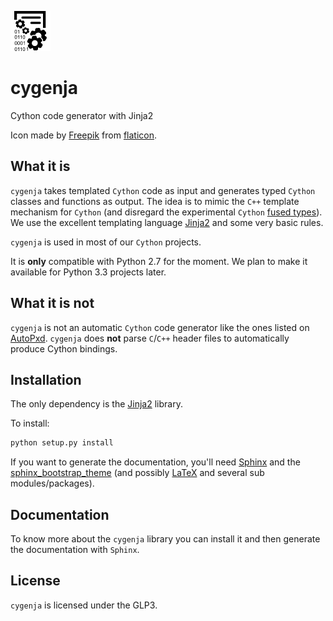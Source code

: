 ![](doc/source/logo/cygenja-logo64.png)

# cygenja
Cython code generator with Jinja2


Icon made by [Freepik](http://www.freepik.com/) from [flaticon](http://www.flaticon.com/).


## What it is

`cygenja` takes templated `Cython` code as input and generates typed `Cython` classes and functions as output. The idea is to mimic the `C++` template mechanism for `Cython` (and disregard the
experimental `Cython` [fused types](http://docs.cython.org/src/userguide/fusedtypes.html)). We use the excellent templating language [Jinja2](http://jinja.pocoo.org/docs/dev/) and some very basic rules.

`cygenja` is used in most of our `Cython` projects.

It is **only** compatible with Python 2.7 for the moment. We plan to make it available for Python 3.3 projects later.

## What it is not

`cygenja` is not an automatic `Cython` code generator like the ones listed on [AutoPxd](https://github.com/cython/cython/wiki/AutoPxd). `cygenja` does **not** 
parse `C`/`C++` header files to automatically produce Cython bindings.

## Installation

The only dependency is the [Jinja2](http://jinja.pocoo.org/) library.

To install:

```Python
python setup.py install
```

If you want to generate the documentation, you'll need [Sphinx](http://sphinx-doc.org/) and the [sphinx_bootstrap_theme](https://ryan-roemer.github.io/sphinx-bootstrap-theme/README.html) (and possibly [LaTeX](https://www.latex-project.org/) and 
several sub modules/packages).

## Documentation

To know more about the `cygenja` library you can install it and then generate the documentation with `Sphinx`.


## License

`cygenja` is licensed under the GLP3.


